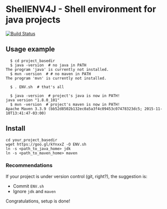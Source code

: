 # ShellENV4J - Shell environment for java projects
[![Build Status](https://travis-ci.org/code-sur/ShellENV4J.svg?branch=master)](https://travis-ci.org/code-sur/ShellENV4J)


## Usage example
```
  $ cd project_basedir
  $ java -version  # no java in PATH
The program 'java' is currently not installed.
  $ mvn -version  # # no maven in PATH
The program 'mvn' is currently not installed.
```

```
  $ . ENV.sh  # that's all
```
```
  $ java -version  # project's java is now in PATH!
java version "1.8.0_101"
  $ mvn -version  # project's maven is now in PATH!
Apache Maven 3.3.9 (bb52d8502b132ec0a5a3f4c09453c07478323dc5; 2015-11-10T13:41:47-03:00)
```


## Install
```
cd your_project_basedir
wget https://goo.gl/kYnxxZ -O ENV.sh
ln -s <path_to_java_home> jdk
ln -s <path_to_maven_home> maven
```

### Recommendations
If your project is under version control (git, right?), the suggestion is:
* Commit `ENV.sh`
* Ignore `jdk` and `maven`


Congratulations, setup is done!
